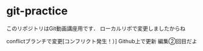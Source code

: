 # git-practice
このリポジトリはGit動画講座用です．
ローカルリポで変更しましたからね　　

conflictブランチで変更[コンフリクト発生！）]
Github上で更新 編集②回目だよ


